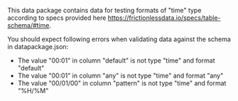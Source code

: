 This data package contains data for testing formats of "time" type according to specs provided here https://frictionlessdata.io/specs/table-schema/#time.

You should expect following errors when validating data against the schema in datapackage.json:

* The value "00:01" in column "default" is not type "time" and format "default"
* The value "00:01" in column "any" is not type "time" and format "any"
* The value "00/01/00" in column "pattern" is not type "time" and format "%H/%M"
